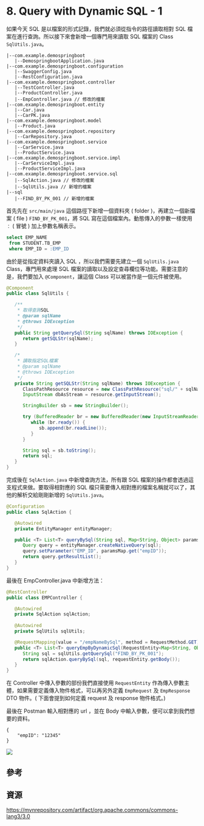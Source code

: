 # 8. Query with Dynamic SQL - 1
如果今天 SQL 是以檔案的形式記錄，我們就必須從指令的路徑讀取相對 SQL 檔案在進行查詢。所以接下來會新增一個專門用來讀取 SQL 檔案的 Class `SqlUtils.java`。

```
|--com.example.demospringboot
   |--DemospringbootApplication.java
|--com.example.demospringboot.configuration
   |--SwaggerConfig.java
   |--RestConfiguration.java
|--com.example.demospringboot.controller
   |--TestController.java
   |--ProductController.java
   |--EmpController.java // 修改的檔案
|--com.example.demospringboot.entity
   |--Car.java
   |--CarPK.java
|--com.example.demospringboot.model
   |--Product.java
|--com.example.demospringboot.repository
   |--CarRepository.java
|--com.example.demospringboot.service
   |--CarService.java
   |--ProductService.java
|--com.example.demospringboot.service.impl
   |--CarServiceImpl.java
   |--ProductServiceImpl.java
|--com.example.demospringboot.service.sql
   |--SqlAction.java // 修改的檔案
   |--SqlUtils.java // 新增的檔案
|--sql
   |--FIND_BY_PK_001 // 新增的檔案
```

首先先在 `src/main/java` 這個路徑下新增一個資料夾 ( folder )，再建立一個新檔案 ( file ) `FIND_BY_PK_001`，將 SQL 寫在這個檔案內。動態傳入的參數一樣使用 `：` ( 冒號 ) 加上參數名稱表示。

```sql
select EMP_NAME
 from STUDENT.TB_EMP
 where EMP_ID = :EMP_ID
```

由於是從指定資料夾讀入 SQL ，所以我們需要先建立一個 `SqlUtils.java` Class，專門用來處理 SQL 檔案的讀取以及設定查尋欄位等功能。需要注意的是，我們要加入 `@Component`，讓這個 Class 可以被當作是一個元件被使用。

```java
@Component
public class SqlUtils {

   /**
    * 取得查詢SQL
    * @param sqlName
    * @throws IOException
    */
   public String getQuerySql(String sqlName) throws IOException {
      return getSQLStr(sqlName);
   }

   /*
    * 讀取指定SQL檔案
    * @param sqlName
    * @throws IOException
    */
   private String getSQLStr(String sqlName) throws IOException {
      ClassPathResource resource = new ClassPathResource("sql/" + sqlName); // 指定SQL讀檔路徑
      InputStream dbAsStream = resource.getInputStream();

      StringBuilder sb = new StringBuilder();

      try (BufferedReader br = new BufferedReader(new InputStreamReader(dbAsStream))) {
         while (br.ready()) {
            sb.append(br.readLine());
         }
      }

      String sql = sb.toString();
      return sql;
   }
}
```

完成後在 `SqlAction.java` 中新增查詢方法，所有跟 SQL 檔案的操作都會透過這支程式來做。要取得相對應的 SQL 檔只需要傳入相對應的檔案名稱就可以了，其他的解析交給剛剛新增的 `SqlUtils.java`。

```java
@Configuration
public class SqlAction {

   @Autowired
   private EntityManager entityManager;

   public <T> List<T> queryBySql(String sql, Map<String, Object> paramsMap) {
      Query query = entityManager.createNativeQuery(sql);
      query.setParameter("EMP_ID", paramsMap.get("empID"));
      return query.getResultList();
   }
}
```

最後在 EmpController.java 中新增方法：

```java
@RestController
public class EMPController {   

   @Autowired
   private SqlAction sqlAction;
    
   @Autowired
   private SqlUtils sqlUtils;

   @RequestMapping(value = "/empNameBySql", method = RequestMethod.GET)
   public <T> List<T> queryEmpByDynamicSql(RequestEntity<Map<String, Object>> requestEntity) throws IOException{
      String sql = sqlUtils.getQuerySql("FIND_BY_PK_001");
      return sqlAction.queryBySql(sql, requestEntity.getBody());
   }
}
```
在 Controller 中傳入參數的部份我們直接使用 `RequestEntity` 作為傳入參數主體，如果需要定義傳入物件格式，可以再另外定義 `EmpRequest` 及 `EmpResponse` DTO 物件。( 下面會提到如何定義 request 及 response 物件格式。)

最後在 Postman 輸入相對應的 url ，並在 Body 中輸入參數，便可以拿到我們想要的資料。
```
{
    "empID": "12345"
}
```

<img src="/images/8888.png" />

## 參考

## 資源
https://mvnrepository.com/artifact/org.apache.commons/commons-lang3/3.0 